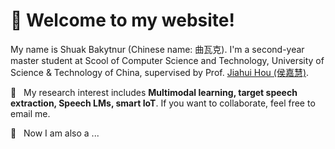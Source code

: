 # 🎊 Welcome to my website!

My name is Shuak Bakytnur (Chinese name: 曲瓦克). I'm a second-year master student at Scool of Computer Science and Technology, University of Science & Technology of China, supervised by Prof. [Jiahui Hou (侯嘉慧)](http://).

🤗 &nbsp; My research interest includes **Multimodal learning, target speech extraction, Speech LMs, smart IoT**. If you want to collaborate, feel free to email me.

🤗 &nbsp; Now I am also a ...
